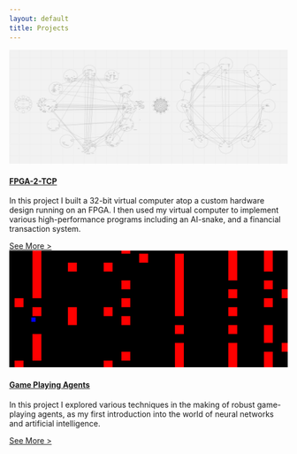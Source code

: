 ```yaml
---
layout: default
title: Projects
---
```

<div class="page-container">
<div class="project-container">
    <div class="portal-A">
        <a href="/Projects/FPGA-2-TCP.html"><img src="/Assets/images/narrative_overview.png"></a>
    </div>
    <div class="description-A">
        <a href="/Projects/FPGA-2-TCP.html"><h4 class="project-tag">FPGA-2-TCP</h4></a>
        <p>In this project I built a 32-bit virtual computer atop a custom hardware design running on an FPGA. I then used my 
        virtual computer to implement various high-performance programs including an AI-snake, and a financial transaction system.</p>
        <a class="project-tag" href="/Projects/FPGA-2-TCP.html">See More ></a>
    </div>
    <div class="portal-B">
        <a href="/Projects/Game-Playing Agents.html"><img class="grid-portal" src="/Assets/images/gpa_portal.png"></a>
    </div>
    <div class="description-B">
        <a href="/Projects/Game-Playing Agents.html"><h4 class="project-tag">Game Playing Agents</h4></a>
        <p>In this project I explored various techniques in the making of robust game-playing agents, as my first introduction
        into the world of neural networks and artificial intelligence.</p>
        <a class="project-tag" href="/Projects/Game-Playing Agents.html">See More ></a>
    </div>
</div>
</div>